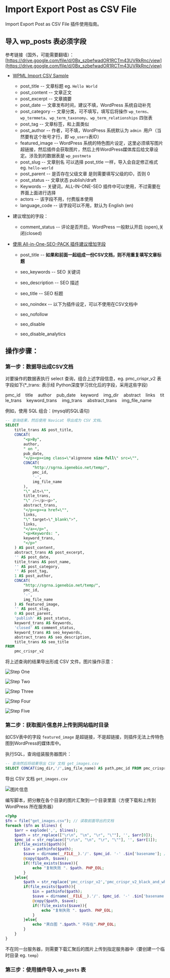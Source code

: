 # Import Export Post as CSV File

Import Export Post as CSV File 插件使用指南。



## 导入 wp_posts 表必须字段

参考链接（国外，可能需要翻墙）： [https://drive.google.com/file/d/0Bx_szbefwadOR1RCTm43UVRkRnc/view](https://drive.google.com/file/d/0Bx_szbefwadOR1RCTm43UVRkRnc/view)

- [WPML Import CSV Sample](https://drive.google.com/open?id=0Bx_szbefwadOR1RCTm43UVRkRnc)
  
  - post_title    -- 文章标题 eg. `Hello World`
  - post_content    -- 文章正文
  - post_excerpt    -- 文章摘要
  - post_date    -- 文章发布时间，建议不填，WordPress 系统自动补充
  - post_category    -- 文章分类，可不填写，填写后将操作 `wp_terms`、`wp_termmeta`、`wp_term_taxonomy`、`wp_term_relationships` 四张表
  - post_tag    -- 文章标签，和上面类似
  - post_author    -- 作者，可不填，WordPress 系统默认为 `admin `用户（当然要有这个账号才行，即 `wp_users`表ID）
  - featured_image    -- WordPress 系统的特色图片设定，这里必须填写图片超链接，然后插件会获取图片，然后上传WordPress媒体库后给文章设定。涉及到的数据表是 `wp_postmeta`
  - post_slug    -- 文章别名 可以选择 post_title 一样，导入会自定修正格式 eg. `hello-world`
  - post_parent    -- 是否存在父级文章 是则需要填写父级的ID，否则 0
  - post_status    -- 文章状态 publish/draft
  - Keywords    -- 关键词，ALL-IN-ONE-SEO 插件中可以使用，不过需要在界面上面进行选择
  - actors    -- 该字段不用，付费版本使用
  - language_code -- 该字段可以不用，默认为 English (en)

- 建议增加的字段：
  
  - comment_status -- 评论是否开启，WordPress 一般默认开启 (open),关闭(closed)

- [使用 All-in-One-SEO-PACK 插件建议增加字段](https://drive.google.com/file/d/0Bx_szbefwadOWG5ZSG0xemYxZ28/view)
  
  - post_title    -- **如果和前面一起组成一份CSV文档，则不用重复填写文章标题**
  
  - seo_keywords    -- SEO 关键词
  
  - seo_description    -- SEO 描述
  
  - seo_title    -- SEO 标题
  
  - seo_noindex    -- 以下为插件设定，可以不使用在CSV文档中
  
  - seo_nofollow    
  
  - seo_disable    
  
  - seo_disable_analytics 

## 操作步骤：

### 第一步：数据导出成CSV文档

对要操作的数据表执行 select 查询，组合上述字段信息，eg. pmc_crispr_v2 表字段如下(*_trans: 表示经 Python深度学习优化后的字段，采用这些字段)

pmc_id    title    author    pub_date    keyword    img_dir    abstract    links    title_trans    keyword_trans    img_trans    abstract_trans    img_file_name

例如，使用 SQL 组合：(mysql的SQL语句)

```sql
-- 查询结果，然后使用 Navicat 导出成为 CSV 文档。
SELECT
    title_trans AS post_title,
    CONCAT(
        "<p>By",
        author,
        " on ",
        pub_date,
        "</p><p><img class=\"alignnone size-full\" src=\"",
        CONCAT(
            "http://sgrna.igenebio.net/temp/",
            pmc_id,
            '-',
            img_file_name
        ),
        "\" alt=\"",
        title_trans,
        "\" /></p><p>",
        abstract_trans,
        "</p><p><a href=\"",
        links,
        "\" target=\"_blank\">",
        links,
        "</a></p>",
        "<p>Keywords: ",
        keyword_trans,
        "</p>"
    ) AS post_content,
    abstract_trans AS post_excerpt,
    '' AS post_date,
    title_trans AS post_name,
    '' AS post_category,
    '' AS post_tag,
    1 AS post_author,
    CONCAT(
        "http://sgrna.igenebio.net/temp/",
        pmc_id,
        '-',
        img_file_name
    ) AS featured_image,
    '' AS post_slug,
    0 AS post_parent,
    'publish' AS post_status,
    keyword_trans AS Keywords,
    'closed' AS comment_status,
    keyword_trans AS seo_keywords,
    abstract_trans AS seo_description,
    title_trans AS seo_title
FROM
    pmc_crispr_v2
```

将上述查询的结果导出形成 CSV 文件。图片操作示意：

![Step One](https://i.loli.net/2019/07/08/5d22dd1e885c654501.png)

![Step Two](https://i.loli.net/2019/07/08/5d22dd54b740983618.png)

![Step Three](https://i.loli.net/2019/07/08/5d22dd723d9a867432.png)

![Step Four](https://i.loli.net/2019/07/08/5d22dd9724f9668682.png)

![Step Five](https://i.loli.net/2019/07/08/5d22ddba82a9222929.png)



### 第二步：获取图片信息并上传到网站临时目录

如CSV表中的字段 `featured_image` 是超链接，不是超链接，则插件无法上传特色图到WordPress的媒体库中。

执行SQL，查询组装服务器图片：

```sql
-- 查询然后将结果导出 CSV 文档 get_images.csv
SELECT CONCAT(img_dir,'/',img_file_name) AS path,pmc_id FROM pmc_crispr_v2`
```

导出 CSV 文档 `get_images.csv`

![图片信息](https://i.loli.net/2019/07/08/5d22de1dcad9599168.png)

编写脚本，把分散在各个目录的图片汇聚到一个目录里面（方便下载和上传到 WordPress 所在服务器）

```php
<?php 
$fn = file("get_images.csv"); // 读取前面导出的文档
foreach ($fn as $lines) {
    $arr = explode(',', $lines);
    $path = str_replace(["\r\n", "\n", "\r", "\""], '', $arr[0]);
    $pmc_id = str_replace(["\r\n", "\n", "\r", "\""], '', $arr[1]);
    if(file_exists($path)){
        $in = pathinfo($path);
        $save = dirname(__FILE__).'/'. $pmc_id. '-' .$in['basename']; // 使用 pmc_id 和图片名组合成唯一图片名。
        @copy($path, $save);
        if(!file_exists($save)){
            echo "复制失败 ". $path. PHP_EOL;
        }
    }else{
        $path = str_replace('pmc_crispr_v2','pmc_crispr_v2_black_and_white',$path);
        if(file_exists($path)){
            $in = pathinfo($path);
            $save = dirname(__FILE__).'/'. $pmc_id. '-' .$in['basename'];
            @copy($path, $save);
            if(!file_exists($save)){
                echo "复制失败 ". $path. PHP_EOL;
            }
        }else{
            echo "黑白图 ".$path." 不存在".PHP_EOL;
        }
    }
}
```

不在同一台服务器，则需要下载汇聚后的图片上传到指定服务器中（要创建一个临时目录 eg. `temp`）

### 第三步：使用插件导入 `wp_posts` 表




